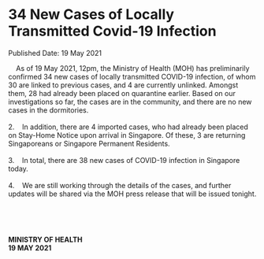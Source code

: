 <html>
    <meta http-equiv="Content-Type" content="text/html; charset=utf-8"/>
    <meta charset="utf-8"/>
    <title>34 New Cases of Locally Transmitted Covid-19 Infection</title>
    <body><h1>34 New Cases of Locally Transmitted Covid-19 Infection</h1>
    <p>Published Date: 19 May 2021</p> <p>&nbsp; &nbsp; As of 19 May 2021, 12pm, the Ministry of Health (MOH) has preliminarily confirmed 34 new cases of locally transmitted COVID-19 infection, of whom 30 are linked to previous cases, and 4 are currently unlinked. Amongst them, 28 had already been placed on quarantine earlier. Based on our investigations so far, the cases are in the community, and there are no new cases in the dormitories. <br><br>2.&nbsp; &nbsp; In addition, there are 4 imported cases, who had already been placed on Stay-Home Notice upon arrival in Singapore. Of these, 3 are returning Singaporeans or Singapore Permanent Residents. <br><br>3.&nbsp; &nbsp; In total, there are 38 new cases of COVID-19 infection in Singapore today. <br><br>4.&nbsp; &nbsp; We are still working through the details of the cases, and further updates will be shared via the MOH press release that will be issued tonight.</p> <p>&nbsp;</p> <p>&nbsp;</p> <div> <p><strong>MINISTRY OF HEALTH<br></strong><strong>19 MAY 2021</strong></p> </div></body>
</html>